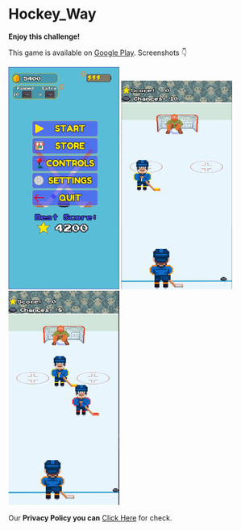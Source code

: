 # Hockey_Way
**Enjoy this challenge!**

This game is available on [Google Play](https://play.google.com/store/apps/details?id=com.a7apps.hockeyway). Screenshots :point_down:

![game running in mobile print_1](https://github.com/ArrudaFernanda/Hockey_Way/blob/main/print_initial_screen_en.jpg)
![game running in mobile print_2](https://github.com/ArrudaFernanda/Hockey_Way/blob/main/print_level02.png)
![game running in mobile print_3](https://github.com/ArrudaFernanda/Hockey_Way/blob/main/print_level04.png)


Our **Privacy Policy you can** [Click Here](https://github.com/ArrudaFernanda/MyAppsPrivacyPolicy/blob/main/hockey_way_privacy_policy.md) for check.
